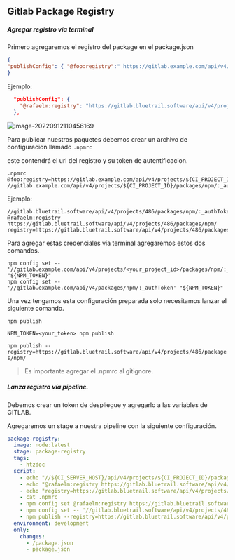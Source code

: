 ## Gitlab Package Registry



##### Agregar registro vía terminal

Primero agregaremos el registro del package en el package.json

```json
{
"publishConfig": { "@foo:registry":" https://gitlab.example.com/api/v4/projects/<your_project_id>/packages/npm/" }
}
```

Ejemplo:

```json
  "publishConfig": {
    "@rafaelm:registry": "https://gitlab.bluetrail.software/api/v4/projects/486/packages/npm/"
  },
```

![image-20220912110456169](C:\Users\rafab\AppData\Roaming\Typora\typora-user-images\image-20220912110456169.png)

Para publicar nuestros paquetes debemos crear un archivo de configuracion llamado `.npmrc`

este contendrá el url del registro y su token de autentificacion.

```
.npmrc
@foo:registry=https://gitlab.example.com/api/v4/projects/${CI_PROJECT_ID}/packages/npm/
//gitlab.example.com/api/v4/projects/${CI_PROJECT_ID}/packages/npm/:_authToken=${CI_JOB_TOKEN}
```

Ejemplo:

```
//gitlab.bluetrail.software/api/v4/projects/486/packages/npm/:_authToken=LhPRciy4nBNeuUS_g_kY
@rafaelm:registry https://gitlab.bluetrail.software/api/v4/projects/486/packages/npm/
registry=https://gitlab.bluetrail.software/api/v4/projects/486/packages/npm/
```

Para agregar estas credenciales vía terminal agregaremos estos dos comandos.

```
npm config set -- '//gitlab.example.com/api/v4/projects/<your_project_id>/packages/npm/:_authToken' "${NPM_TOKEN}"
npm config set -- '//gitlab.example.com/api/v4/packages/npm/:_authToken' "${NPM_TOKEN}"
```

Una vez tengamos esta configuración preparada solo necesitamos lanzar el siguiente comando.

`npm publish`

`NPM_TOKEN=<your_token> npm publish`

`npm publish --registry=https://gitlab.bluetrail.software/api/v4/projects/486/packages/npm/`

> Es importante agregar el .npmrc al gitignore.



##### Lanza registro vía pipeline.

Debemos crear un token de despliegue y agregarlo a las variables de GITLAB.

Agregaremos un stage a nuestra pipeline con la siguiente configuración.

```yaml
package-registry:
  image: node:latest
  stage: package-registry
  tags:
    - htzdoc
  script:
    - echo "//${CI_SERVER_HOST}/api/v4/projects/${CI_PROJECT_ID}/packages/npm/:_authToken=${REGISTRY_TOKEN}">>.npmrc
    - echo "@rafaelm:registry https://gitlab.bluetrail.software/api/v4/projects/486/packages/npm/">>.npmrc
    - echo "registry=https://gitlab.bluetrail.software/api/v4/projects/486/packages/npm/">>.npmrc
    - cat .npmrc
    - npm config set @rafaelm:registry https://gitlab.bluetrail.software/api/v4/projects/486/packages/npm/
    - npm config set -- '//gitlab.bluetrail.software/api/v4/projects/486/packages/npm/:_authToken' "$REGISTRY_TOKEN"
    - npm publish --registry=https://gitlab.bluetrail.software/api/v4/projects/486/packages/npm/
  environment: development
  only:
    changes:
      - /package.json
      - package.json
```

